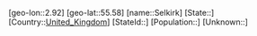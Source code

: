 ﻿---
location: [55.58,2.92]
type: City
tags:
- geo/City


SpocWebEntityId: 34193
isDeleted: false
confidential: public

---
[geo-lon::2.92]
[geo-lat::55.58]
[name::Selkirk]
[State::]
[Country::[United_Kingdom](geo/Continent/Europe/United_Kingdom.md)]
[StateId::]
[Population::]
[Unknown::]

